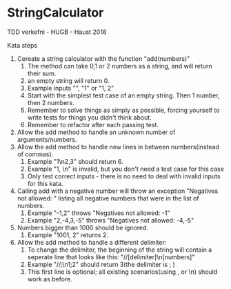 # StringCalculator
TDD verkefni  - HUGB - Haust 2018

Kata steps

1. Cereate a string calculator with the function "add(numbers)"
	1. The method can take 0,1 or 2 numbers as a string, and will return their sum.
	2. an empty string will return 0.
	3. Example inputs "", "1" or "1, 2"
	4. Start with the simplest test case of an empty string. Then 1 number, then 2 numbers.
	5. Remember to solve things as simply as possible, forcing yourself to write tests for things you didn't think about.
	6. Remember to refactor after each passing test.
2. Allow the add method to handle an unknown number of arguments/numbers.
3. Allow the add method to handle new lines in between numbers(instead of commas).
	1. Example "1\n2,3" should return 6.
	2. Example "1, \n" is invalid, but you don't need a test case for this case
	3. Only test correct inputs - there is no need to deal with invalid inputs for this kata.
4. Calling add with a negative number will throw an exception "Negatives not allowed: " listing all negative numbers that were in the list of numbers.
	1. Example "-1,2" throws "Negatives not allowed: -1"
	2. Example "2,-4,3,-5" throws "Negatives not allowed: -4,-5"
5. Numbers bigger than 1000 should be ignored.
	1. Example "1001, 2" returns 2.
6. Allow the add method to handle a different delimiter:
	1. To change the delimiter, the beginning of the string will contain a seperate line that looks like this: "//[delimiter]\n[numbers]"
	2. Example "//;\n1;2" should return 3(the delimiter is ; )
	3. This first line is optional; all existing scenarios(using , or \n) should work as before.